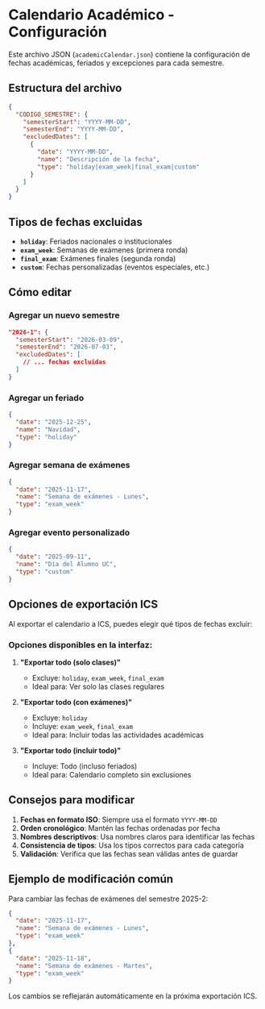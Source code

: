 # Calendario Académico - Configuración

Este archivo JSON (`academicCalendar.json`) contiene la configuración de fechas académicas, feriados y excepciones para cada semestre.

## Estructura del archivo

```json
{
  "CODIGO_SEMESTRE": {
    "semesterStart": "YYYY-MM-DD",
    "semesterEnd": "YYYY-MM-DD", 
    "excludedDates": [
      {
        "date": "YYYY-MM-DD",
        "name": "Descripción de la fecha",
        "type": "holiday|exam_week|final_exam|custom"
      }
    ]
  }
}
```

## Tipos de fechas excluidas

- **`holiday`**: Feriados nacionales o institucionales
- **`exam_week`**: Semanas de exámenes (primera ronda)
- **`final_exam`**: Exámenes finales (segunda ronda)
- **`custom`**: Fechas personalizadas (eventos especiales, etc.)

## Cómo editar

### Agregar un nuevo semestre

```json
"2026-1": {
  "semesterStart": "2026-03-09",
  "semesterEnd": "2026-07-03",
  "excludedDates": [
    // ... fechas excluidas
  ]
}
```

### Agregar un feriado

```json
{
  "date": "2025-12-25",
  "name": "Navidad",
  "type": "holiday"
}
```

### Agregar semana de exámenes

```json
{
  "date": "2025-11-17",
  "name": "Semana de exámenes - Lunes", 
  "type": "exam_week"
}
```

### Agregar evento personalizado

```json
{
  "date": "2025-09-11",
  "name": "Día del Alumno UC",
  "type": "custom"
}
```

## Opciones de exportación ICS

Al exportar el calendario a ICS, puedes elegir qué tipos de fechas excluir:

### Opciones disponibles en la interfaz:

1. **"Exportar todo (solo clases)"**
   - Excluye: `holiday`, `exam_week`, `final_exam`
   - Ideal para: Ver solo las clases regulares

2. **"Exportar todo (con exámenes)"**
   - Excluye: `holiday`
   - Incluye: `exam_week`, `final_exam`
   - Ideal para: Incluir todas las actividades académicas

3. **"Exportar todo (incluir todo)"**
   - Incluye: Todo (incluso feriados)
   - Ideal para: Calendario completo sin exclusiones

## Consejos para modificar

1. **Fechas en formato ISO**: Siempre usa el formato `YYYY-MM-DD`
2. **Orden cronológico**: Mantén las fechas ordenadas por fecha
3. **Nombres descriptivos**: Usa nombres claros para identificar las fechas
4. **Consistencia de tipos**: Usa los tipos correctos para cada categoría
5. **Validación**: Verifica que las fechas sean válidas antes de guardar

## Ejemplo de modificación común

Para cambiar las fechas de exámenes del semestre 2025-2:

```json
{
  "date": "2025-11-17",
  "name": "Semana de exámenes - Lunes",
  "type": "exam_week"
},
{
  "date": "2025-11-18", 
  "name": "Semana de exámenes - Martes",
  "type": "exam_week"
}
```

Los cambios se reflejarán automáticamente en la próxima exportación ICS.
